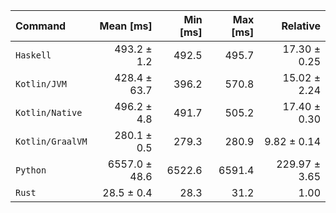 | Command | Mean [ms] | Min [ms] | Max [ms] | Relative |
|:---|---:|---:|---:|---:|
| `Haskell` | 493.2 ± 1.2 | 492.5 | 495.7 | 17.30 ± 0.25 |
| `Kotlin/JVM` | 428.4 ± 63.7 | 396.2 | 570.8 | 15.02 ± 2.24 |
| `Kotlin/Native` | 496.2 ± 4.8 | 491.7 | 505.2 | 17.40 ± 0.30 |
| `Kotlin/GraalVM` | 280.1 ± 0.5 | 279.3 | 280.9 | 9.82 ± 0.14 |
| `Python` | 6557.0 ± 48.6 | 6522.6 | 6591.4 | 229.97 ± 3.65 |
| `Rust` | 28.5 ± 0.4 | 28.3 | 31.2 | 1.00 |
